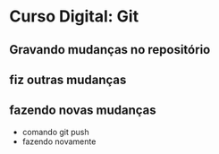 # Curso Digital: Git

## Gravando mudanças no repositório

## fiz outras mudanças
## fazendo novas mudanças
* comando git push
* fazendo novamente


